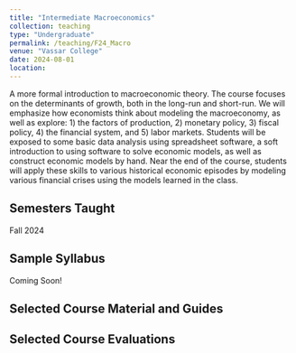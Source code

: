 ```yaml
---
title: "Intermediate Macroeconomics"
collection: teaching
type: "Undergraduate"
permalink: /teaching/F24_Macro
venue: "Vassar College"
date: 2024-08-01
location: 
---
```

A more formal introduction to macroeconomic theory. The course focuses on the determinants of growth, both in the long-run and short-run. We will emphasize how economists think about modeling the macroeconomy, as well as explore: 1) the factors of production, 2) monetary policy, 3) fiscal policy, 4) the financial system, and 5) labor markets. Students will be exposed to some basic data analysis using spreadsheet software, a soft introduction to using software to solve economic models, as well as construct economic models by hand. Near the end of the course, students will apply these skills to various historical economic episodes by modeling various financial crises using the models learned in the class.

## Semesters Taught 
Fall 2024

## Sample Syllabus
Coming Soon! 

## Selected Course Material and Guides

## Selected Course Evaluations 

